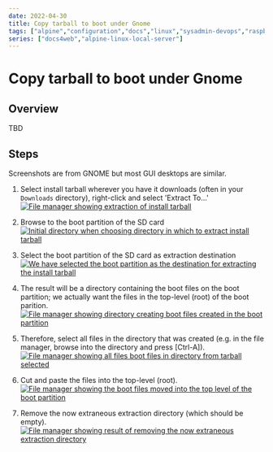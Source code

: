 ```yaml
---
date: 2022-04-30
title: Copy tarball to boot under Gnome
tags: ["alpine","configuration","docs","linux","sysadmin-devops","raspberry-pi","sbc"]
series: ["docs4web","alpine-linux-local-server"]
---
```


# Copy tarball to boot under Gnome

## Overview

TBD

## Steps

Screenshots are from GNOME but most GUI desktops are similar.

1. Select install tarball wherever you have it downloads (often in your `Downloads` directory), right-click and select 'Extract To…'
   [![File manager showing extraction of install tarball](09-file-manager-extract-install-tarball-to-boot-partition.png)](09-file-manager-extract-install-tarball-to-boot-partition.png)

2. Browse to the boot partition of the SD card
   [![Initial directory when choosing directory in which to extract install tarball](10-directory-chooser-for-extracting-install-tarball.png)](10-directory-chooser-for-extracting-install-tarball.png)

3. Select the boot partition of the SD card as extraction destination
   [![We have selected the boot partition as the destination for extracting the install tarball](11-we-have-selected-the-boot-partition-for-extracting-install-tarball.png)](11-we-have-select-the-boot-partition-for-extracting-install-tarball.png)

4. The result will be a directory containing the boot files on the boot partition; we actually want the files in the top-level (root) of the boot parition.
   [![File manager showing directory creating boot files created in the boot partition](12-result-of-extracting-install-tarball-to-boot-partition.png)](12-result-of-extracting-install-tarball-to-boot-partition.png)

5. Therefore, select all files in the directory that was created (e.g. in the file manager, browse into the directory and press \[Ctrl-A]).
   [![File manager showing all files boot files in directory from tarball selected](13-select-all-boot-files-in-tarball-directory.png)](13-select-all-boot-files-in-tarball-directory.png)

6. Cut and paste the files into the top-level (root).
   [![File manager showing the boot files moved into the top level of the boot partition](14-cut-and-paste-the-boot-files-into-the-root-of-the-boot-partition.png)](14-cut-and-past-the-boot-files-into-the-root-of-the-boot-parition.png)

7. Remove the now extraneous extraction directory (which should be empty).
   [![File manager showing result of removing the now extraneous extraction directory](15-remove-the-extraneous-extraction-directory.png)](15-remove-the-extraneous-extraction-directory.png)
